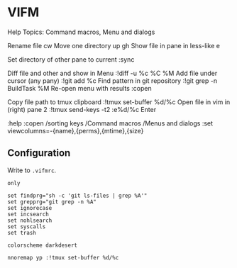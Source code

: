 # VIFM

Help Topics: Command macros, Menu and dialogs

Rename file                             cw
Move one directory up                   gh
Show file in pane in less-like          e

Set directory of other pane to current  :sync

Diff file and other and show in Menu    :!diff -u %c %C %M
Add file under cursor (any pany)        :!git add %c
Find pattern in git repository          :!git grep -n BuildTask %M
Re-open menu with results               :copen

Copy file path to tmux clipboard        :!tmux set-buffer %d/%c
Open file in vim in (right) pane 2      :!tmux send-keys -t2 :e%d/%c Enter

:help
:copen
/sorting keys
/Command macros
/Menus and dialogs
:set viewcolumns=-{name},{perms},{mtime},{size}

## Configuration

Write to `.vifmrc`.

```vim
only

set findprg="sh -c 'git ls-files | grep %A'"
set grepprg="git grep -n %A"
set ignorecase
set incsearch
set nohlsearch
set syscalls
set trash

colorscheme darkdesert

nnoremap yp :!tmux set-buffer %d/%c
```
